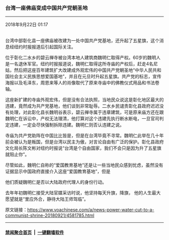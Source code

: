 ### 台湾一座佛庙变成中国共产党朝圣地
------------------------

<div class="published">
 <span class="date" title="中国时间">
  <time datetime="2018-09-22T01:17:35+08:00">
   2018年9月22日 01:17
  </time>
 </span>
</div>
<br/>
<div class="wsw">
 <p>
  台湾中部彰化县一座佛庙被改建为一处中国共产党基地，还升起了五星旗，这个消息经纽约时报报道后引起国际关注。
 </p>
 <p>
  位于彰化二水乡的碧云禅寺被台湾本地人建筑商魏明仁取得产权。60岁的魏明人是一名退休军官。纽约时报报道说，魏明仁取得这所寺庙的产权后，赶走4名尼姑，然后把这座百年建筑扩大改建成外观宏伟的中国共产党朝圣地“中华人民共和国社会主义民族思想爱国基地”，并且在元旦时升起五星旗。共产党的标志，宣传海报以及毛泽东，周恩来等人的肖像取代了原来寺庙中的佛教仪式用品和书法卷轴。
 </p>
 <p>
  这座新扩建的寺庙外观宏伟，但是没有合法执照，当地民众说这是彰化地区最大的违建，竟然成为共产党基地，他们谈到非常耻辱。二水乡民谴责彰化县政府迟迟没有处理，对此彰化县长魏明谷表示，碧云禅寺属于违章建筑，可是原来庙方还在跟魏明仁在诉讼中，产权无法理清，他打算对这个违建先执行断水断电，一旦官司判定违建，一定会尽快强制拆除违建。魏明仁则否认违建之说。
 </p>
 <div>
  <p>
   寺庙为共产党助阵在中国比比皆是，但是在台湾毕竟不寻常。魏明仁此举在几十年前会被认为是叛国，但是台湾以民主为傲，对言论自由有广泛的保护。彰化县政府文化局长陈文彬对纽约时报说“台湾是个自由国家，我们不会只是因为升了五星旗就阻止你”。
  </p>
  <p>
   尽管如此，魏明仁自称的“爱国教育基地”还是让一些当地民众感到忧虑，虽然没有证据显示中国政府直接介入这座“爱国教育基地”，但是
  </p>
  <p>
   他们质疑魏明仁是否以大陆政府代理人的身份行动。
  </p>
 </div>
 <p>
  去年年初魏明仁接受大陆官媒采访时说，他坚持每天升旗，降旗， 他的人生最大愿望就是“里应外合，静待大陆王师驾临”。
 </p>
</div>

原文链接：https://www.voachinese.com/a/news-power-water-cut-to-a-communist-shrine-20180921/4581785.html


------------------------
#### [禁闻聚合首页](https://github.com/gfw-breaker/banned-news/blob/master/README.md) &nbsp;|&nbsp;  [一键翻墙软件](https://github.com/gfw-breaker/nogfw/blob/master/README.md)